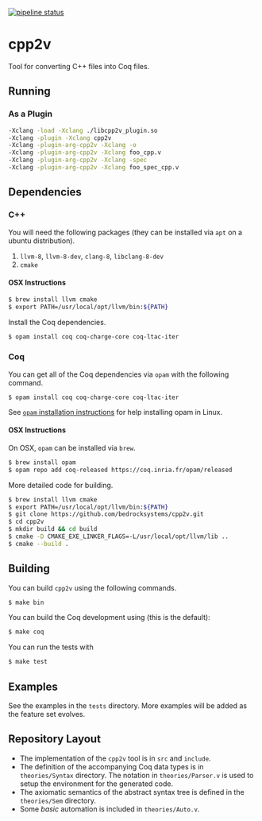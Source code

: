 [![pipeline status](https://gitlab.com/bedrocksystems/cpp2v/badges/master/pipeline.svg)](https://gitlab.com/bedrocksystems/cpp2v/commits/master)


# cpp2v

Tool for converting C++ files into Coq files.

## Running

### As a Plugin

```sh
-Xclang -load -Xclang ./libcpp2v_plugin.so
-Xclang -plugin -Xclang cpp2v
-Xclang -plugin-arg-cpp2v -Xclang -o
-Xclang -plugin-arg-cpp2v -Xclang foo_cpp.v
-Xclang -plugin-arg-cpp2v -Xclang -spec
-Xclang -plugin-arg-cpp2v -Xclang foo_spec_cpp.v
```

## Dependencies

### C++
You will need the following packages (they can be installed via `apt` on a ubuntu distribution).

1. `llvm-8`, `llvm-8-dev`, `clang-8`, `libclang-8-dev`
2. `cmake`

#### OSX Instructions

```sh
$ brew install llvm cmake
$ export PATH=/usr/local/opt/llvm/bin:${PATH}
```

Install the Coq dependencies.
```sh
$ opam install coq coq-charge-core coq-ltac-iter
```


### Coq
You can get all of the Coq dependencies via `opam` with the following command.

```shell
$ opam install coq coq-charge-core coq-ltac-iter
```

See [`opam` installation instructions](http://coq-blog.clarus.me/use-opam-for-coq.html) for help installing opam in Linux.

#### OSX Instructions

On OSX, `opam` can be installed via `brew`.

```sh
$ brew install opam
$ opam repo add coq-released https://coq.inria.fr/opam/released
```

More detailed code for building.

```sh
$ brew install llvm cmake
$ export PATH=/usr/local/opt/llvm/bin:${PATH}
$ git clone https://github.com/bedrocksystems/cpp2v.git
$ cd cpp2v
$ mkdir build && cd build
$ cmake -D CMAKE_EXE_LINKER_FLAGS=-L/usr/local/opt/llvm/lib ..
$ cmake --build .
```


## Building
You can build `cpp2v` using the following commands.

```sh
$ make bin
```

You can build the Coq development using (this is the default):

```sh
$ make coq
```

You can run the tests with

```sh
$ make test
```

## Examples
See the examples in the `tests` directory.
More examples will be added as the feature set evolves.

## Repository Layout

- The implementation of the `cpp2v` tool is in `src` and `include`.
- The definition of the accompanying Coq data types is in `theories/Syntax` directory. The notation in `theories/Parser.v` is used to setup the environment for the generated code.
- The axiomatic semantics of the abstract syntax tree is defined in the `theories/Sem` directory.
- Some *basic* automation is included in `theories/Auto.v`.

